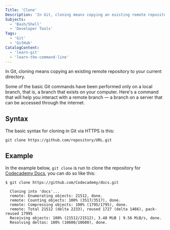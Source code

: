 ```yaml
---
Title: 'Clone'
Description: 'In Git, cloning means copying an existing remote repository to your current directory. Some of the basic Git commands have been performed only on a local branch, that is, a branch that exists on your computer. Heres a command that will help you interact with a remote branch &mdash; a branch on a server that can be accessed through the internet. The basic syntax for cloning in Git is this: shell git clone   For example, if you want to clone Codecademy Docs, you can do so like this:'
Subjects:
  - 'Bash/Shell'
  - 'Developer Tools'
Tags:
  - 'Git'
  - 'GitHub'
CatalogContent:
  - 'learn-git'
  - 'learn-the-command-line'
---
```


In Git, cloning means copying an existing remote repository to your current directory.

Some of the basic Git commands have been performed only on a local branch, that is, a branch that exists on your computer. Here's a command that will help you interact with a remote branch &mdash; a branch on a server that can be accessed through the internet.

## Syntax

The basic syntax for cloning in Git via HTTPS is this:

```psuedo
git clone https://github.com/repository/URL.git
```

## Example

In the example below, `git clone` is run to clone the repository for [Codecademy Docs](https://github.com/codecademy/docs), you can do so like this:

```shell
$ git clone https://github.com/Codecademy/docs.git

  Cloning into 'docs'...
  remote: Enumerating objects: 21512, done.
  remote: Counting objects: 100% (3517/3517), done.
  remote: Compressing objects: 100% (1795/1795), done.
  remote: Total 21512 (delta 2233), reused 1727 (delta 1466), pack-reused 17995
  Receiving objects: 100% (21512/21512), 3.48 MiB | 9.56 MiB/s, done.
  Resolving deltas: 100% (10600/10600), done.
```
